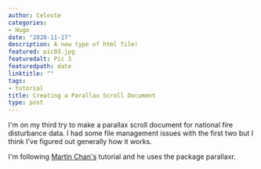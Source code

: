 ```yaml
---
author: Celeste
categories:
- Hugo
date: "2020-11-17"
description: A new type of html file!
featured: pic03.jpg
featuredalt: Pic 3
featuredpath: date
linktitle: ""
tags:
- tutorial
title: Creating a Parallax Scroll Document
type: post
---
```


I'm on my third try to make a parallax scroll document for national fire disturbance data. I had some file management issues with the first two but I think I've figured out generally how it works.

I'm following [Martin Chan's](https://github.com/martinctc/parallaxr) tutorial and he uses the package parallaxr. 